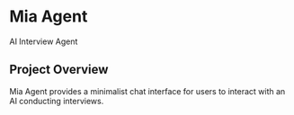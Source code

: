 # Mia Agent

AI Interview Agent

## Project Overview

Mia Agent provides a minimalist chat interface for users to interact with an AI conducting interviews.
